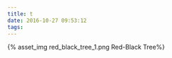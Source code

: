 ```yaml
---
title: t
date: 2016-10-27 09:53:12
tags:
---
```


{% asset_img red_black_tree_1.png Red-Black Tree%}